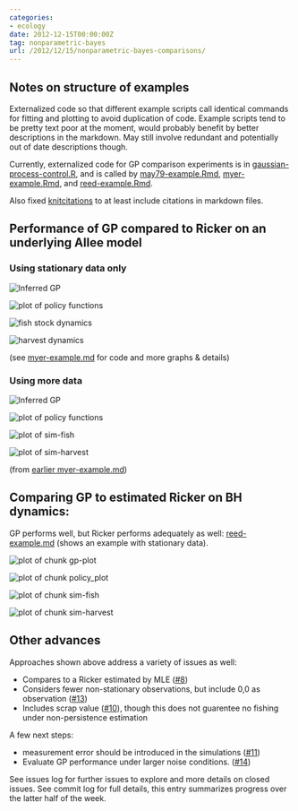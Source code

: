 ```yaml
---
categories:
- ecology
date: 2012-12-15T00:00:00Z
tag: nonparametric-bayes
url: /2012/12/15/nonparametric-bayes-comparisons/
---
```


## Notes on structure of examples

Externalized code so that different example scripts call identical commands for fitting and plotting to avoid duplication of code. Example scripts tend to be pretty text poor at the moment, would probably benefit by better descriptions in the markdown. May still involve redundant and potentially out of date descriptions though. 

Currently, externalized code for GP comparison experiments is in [gaussian-process-control.R](https://github.com/cboettig/nonparametric-bayes/blob/526b54b09e23f550198863741bce9e9cb52e9325/inst/examples/gaussian-process-control.R), and is called by [may79-example.Rmd](https://github.com/cboettig/nonparametric-bayes/blob/cac79bcc42433a6b8720d5d4c5824c57a850a56c/inst/examples/may79-example.Rmd), [myer-example.Rmd](https://github.com/cboettig/nonparametric-bayes/blob/cac79bcc42433a6b8720d5d4c5824c57a850a56c/inst/examples/myer-example.Rmd), and [reed-example.Rmd](https://github.com/cboettig/nonparametric-bayes/blob/cac79bcc42433a6b8720d5d4c5824c57a850a56c/inst/examples/reed-example.Rmd). 


Also fixed [knitcitations](https://github.com/cboettig/knitcitations) to at least include citations in markdown files. 


## Performance of GP compared to Ricker on an underlying Allee model


### Using stationary data only 


![Inferred GP](/2012/assets/figures/2012-12-15-f42127cba3-gp-plot.png) 

![plot of policy functions](/2012/assets/figures/2012-12-15-f42127cba3-policy_plot.png) 

![fish stock dynamics](/2012/assets/figures/2012-12-15-f42127cba3-sim-fish.png) 

![harvest dynamics](/2012/assets/figures/2012-12-15-f42127cba3-sim-harvest.png) 

(see [myer-example.md](https://github.com/cboettig/nonparametric-bayes/blob/a3aad15b159aae10264e39ccf3cbe0cdb8aec279/inst/examples/myer-example.md) for code and more graphs & details)

### Using more data 


![Inferred GP](/2012/assets/figures/2012-12-15-003da6e98e-gp-plot.png) 

![plot of policy functions](/2012/assets/figures/2012-12-15-003da6e98e-policy_plot.png) 

![plot of sim-fish](/2012/assets/figures/2012-12-15-003da6e98e-sim-fish.png) 

![plot of sim-harvest](/2012/assets/figures/2012-12-15-003da6e98e-sim-harvest.png) 

(from [earlier myer-example.md](https://github.com/cboettig/nonparametric-bayes/blob/a1bc09a4a7a2edabbd63916416db6b095d1ead6b/inst/examples/myer-example.md))

## Comparing GP to estimated Ricker on BH dynamics: 

GP performs well, but Ricker performs adequately as well: [reed-example.md](https://github.com/cboettig/nonparametric-bayes/blob/cac79bcc42433a6b8720d5d4c5824c57a850a56c/inst/examples/reed-example.md) (shows an example with stationary data). 

![plot of chunk gp-plot](/2012/assets/figures/2012-12-15-8b057f1f24-gp-plot.png) 

![plot of chunk policy_plot](/2012/assets/figures/2012-12-15-8b057f1f24-policy_plot.png) 

![plot of chunk sim-fish](/2012/assets/figures/2012-12-15-8b057f1f24-sim-fish.png) 

![plot of chunk sim-harvest](/2012/assets/figures/2012-12-15-8b057f1f24-sim-harvest.png) 


## Other advances

Approaches shown above address a variety of issues as well:

* Compares to a Ricker estimated by MLE ([#8](https://github.com/cboettig/nonparametric-bayes/issues/8))
* Considers fewer non-stationary observations, but include 0,0 as observation ([#13](https://github.com/cboettig/nonparametric-bayes/issues/13))
* Includes scrap value ([#10](https://github.com/cboettig/nonparametric-bayes/issues/10)), though this does not guarentee no fishing under non-persistence estimation

A few next steps:

* measurement error should be introduced in the simulations ([#11](https://github.com/cboettig/nonparametric-bayes/issues/11))
* Evaluate GP performance under larger noise conditions. ([#14](https://github.com/cboettig/nonparametric-bayes/issues/14))

See issues log for further issues to explore and more details on closed issues. See commit log for full details, this entry summarizes progress over the latter half of the week. 



